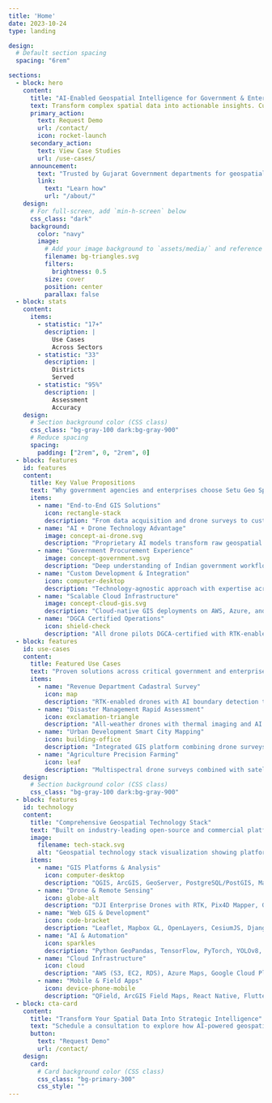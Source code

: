 ```yaml
---
title: 'Home'
date: 2023-10-24
type: landing

design:
  # Default section spacing
  spacing: "6rem"

sections:
  - block: hero
    content:
      title: "AI-Enabled Geospatial Intelligence for Government & Enterprise"
      text: Transform complex spatial data into actionable insights. Custom GIS solutions, drone mapping, and AI-powered analytics to help Indian government agencies and enterprises make data-driven decisions, optimize operations, and accelerate infrastructure development.
      primary_action:
        text: Request Demo
        url: /contact/
        icon: rocket-launch
      secondary_action:
        text: View Case Studies
        url: /use-cases/
      announcement:
        text: "Trusted by Gujarat Government departments for geospatial innovation."
        link:
          text: "Learn how"
          url: "/about/"
    design:
      # For full-screen, add `min-h-screen` below
      css_class: "dark"
      background:
        color: "navy"
        image:
          # Add your image background to `assets/media/` and reference the filename here
          filename: bg-triangles.svg
          filters:
            brightness: 0.5
          size: cover
          position: center
          parallax: false
  - block: stats
    content:
      items:
        - statistic: "17+"
          description: |
            Use Cases
            Across Sectors
        - statistic: "33"
          description: |
            Districts
            Served
        - statistic: "95%"
          description: |
            Assessment
            Accuracy
    design:
      # Section background color (CSS class)
      css_class: "bg-gray-100 dark:bg-gray-900"
      # Reduce spacing
      spacing:
        padding: ["2rem", 0, "2rem", 0]
  - block: features
    id: features
    content:
      title: Key Value Propositions
      text: "Why government agencies and enterprises choose Setu Geo Spatial"
      items:
        - name: "End-to-End GIS Solutions"
          icon: rectangle-stack
          description: "From data acquisition and drone surveys to custom GIS application development and cloud deployment. Single partner for all spatial intelligence needs with complete project lifecycle management."
        - name: "AI + Drone Technology Advantage"
          image: concept-ai-drone.svg
          description: "Proprietary AI models transform raw geospatial data into actionable intelligence. Automated boundary detection, damage assessment, and crop health analysis reduce manual processing time by 10-50x."
        - name: "Government Procurement Experience"
          image: concept-government.svg
          description: "Deep understanding of Indian government workflows, GeM portal procedures, and DILRMP guidelines. Experienced with multi-department coordination and seamless integration with existing IT infrastructure."
        - name: "Custom Development & Integration"
          icon: computer-desktop
          description: "Technology-agnostic approach with expertise across QGIS, ArcGIS, PostGIS, and cloud platforms. Tailored solutions designed for your specific operational needs, not generic templates."
        - name: "Scalable Cloud Infrastructure"
          image: concept-cloud-gis.svg
          description: "Cloud-native GIS deployments on AWS, Azure, and Google Cloud Platform. Handle millions of spatial records with sub-second query performance and enterprise-grade security."
        - name: "DGCA Certified Operations"
          icon: shield-check
          description: "All drone pilots DGCA-certified with RTK-enabled precision mapping achieving centimeter-level accuracy. GeM portal registered vendor with ISO 27001 compliance standards."
  - block: features
    id: use-cases
    content:
      title: Featured Use Cases
      text: "Proven solutions across critical government and enterprise sectors"
      items:
        - name: "Revenue Department Cadastral Survey"
          icon: map
          description: "RTK-enabled drones with AI boundary detection transform 45-90 day survey processes into 8-12 day cluster operations, achieving centimeter-level accuracy while processing 50-100 surveys monthly. Comprehensive backlog clearance with transparent digital workflows."
        - name: "Disaster Management Rapid Assessment"
          icon: exclamation-triangle
          description: "All-weather drones with thermal imaging and AI damage classification enable comprehensive disaster area assessment within 5-7 days, covering 95-100% of affected regions including remote areas. Faster relief delivery with objective, evidence-based damage assessment."
        - name: "Urban Development Smart City Mapping"
          icon: building-office
          description: "Integrated GIS platform combining drone surveys, satellite imagery, and IoT sensor data to create dynamic digital twins of urban infrastructure with real-time asset monitoring capabilities. Data-driven planning with complete infrastructure visibility."
        - name: "Agriculture Precision Farming"
          icon: leaf
          description: "Multispectral drone surveys combined with satellite imagery analysis deliver field-level crop health monitoring, soil moisture mapping, and variable rate application zones for fertilizer and water optimization. Enhanced productivity through timely interventions."
    design:
      # Section background color (CSS class)
      css_class: "bg-gray-100 dark:bg-gray-900"
  - block: features
    id: technology
    content:
      title: "Comprehensive Geospatial Technology Stack"
      text: "Built on industry-leading open-source and commercial platforms for maximum flexibility and enterprise reliability"
      image:
        filename: tech-stack.svg
        alt: "Geospatial technology stack visualization showing platform layers"
      items:
        - name: "GIS Platforms & Analysis"
          icon: computer-desktop
          description: "QGIS, ArcGIS, GeoServer, PostgreSQL/PostGIS, MapInfo for advanced geospatial analysis, mapping, and robust spatial database management."
        - name: "Drone & Remote Sensing"
          icon: globe-alt
          description: "DJI Enterprise Drones with RTK, Pix4D Mapper, Google Earth Engine, SNAP ESA/ENVI for photogrammetry, multispectral analysis, and satellite imagery processing at scale."
        - name: "Web GIS & Development"
          icon: code-bracket
          description: "Leaflet, Mapbox GL, OpenLayers, CesiumJS, Django, Flask, React, Angular for interactive web mapping and modern responsive GIS user interfaces."
        - name: "AI & Automation"
          icon: sparkles
          description: "Python GeoPandas, TensorFlow, PyTorch, YOLOv8, Rasterio, OpenCV for deep learning object detection, real-time boundary extraction, and geospatial data science."
        - name: "Cloud Infrastructure"
          icon: cloud
          description: "AWS (S3, EC2, RDS), Azure Maps, Google Cloud Platform, Docker, Kubernetes for scalable GIS deployments, containerized applications, and CI/CD pipelines."
        - name: "Mobile & Field Apps"
          icon: device-phone-mobile
          description: "QField, ArcGIS Field Maps, React Native, Flutter for offline-capable field data collection with GPS integration and real-time synchronization."
  - block: cta-card
    content:
      title: "Transform Your Spatial Data Into Strategic Intelligence"
      text: "Schedule a consultation to explore how AI-powered geospatial solutions can accelerate your department's digital transformation goals. No obligation, no commitment—just a conversation about possibilities."
      button:
        text: "Request Demo"
        url: /contact/
    design:
      card:
        # Card background color (CSS class)
        css_class: "bg-primary-300"
        css_style: ""
---
```

